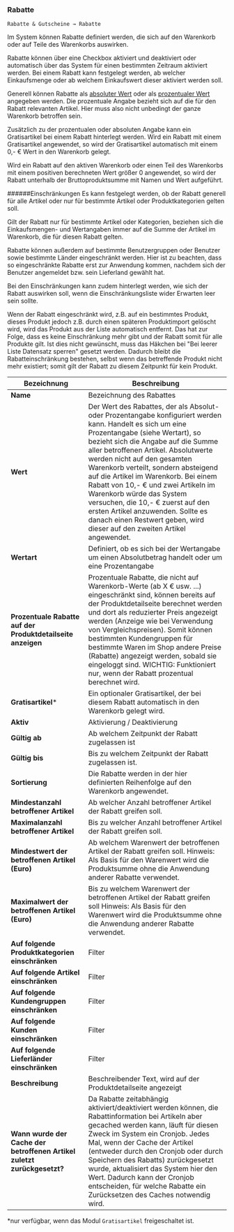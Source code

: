 ### Rabatte

    Rabatte & Gutscheine → Rabatte

Im System können Rabatte definiert werden, die sich auf den Warenkorb oder auf Teile des Warenkorbs auswirken.

Rabatte können über eine Checkbox aktiviert und deaktiviert oder automatisch über das System für einen bestimmten Zeitraum aktiviert werden.
Bei einem Rabatt kann festgelegt werden, ab welcher Einkaufsmenge oder ab welchem Einkaufswert dieser aktiviert werden soll.

Generell können Rabatte als [absoluter Wert](https://demo.chameleon-system.de/testmarke-4/beispielprodukte/artikel-mit-rabatt-absolut_pid_839_6992.html?_ref=spot2&url=%2FTestbereich%2FBeispielprodukte%2F) oder als [prozentualer Wert](https://demo.chameleon-system.de/testmarke-4/beispielprodukte/artikel-mit-rabatt-prozentual_pid_839_6995.html?_ref=spot2&url=%2FTestbereich%2FBeispielprodukte%2F) angegeben werden. Die prozentuale Angabe bezieht sich auf die für den Rabatt relevanten Artikel. Hier muss also nicht unbedingt der ganze Warenkorb betroffen sein.

Zusätzlich zu der prozentualen oder absoluten Angabe kann ein Gratisartikel bei einem Rabatt hinterlegt werden. Wird ein Rabatt mit einem Gratisartikel angewendet, so wird der Gratisartikel automatisch mit einem 0,- € Wert in den Warenkorb gelegt.

Wird ein Rabatt auf den aktiven Warenkorb oder einen Teil des Warenkorbs mit einem positiven berechneten Wert größer 0 angewendet, so wird der Rabatt unterhalb der Bruttoproduktsumme mit Namen und Wert aufgeführt.

######Einschränkungen
Es kann festgelegt werden, ob der Rabatt generell für alle Artikel oder nur für bestimmte Artikel oder Produktkategorien gelten soll.

Gilt der Rabatt nur für bestimmte Artikel oder Kategorien, beziehen sich die Einkaufsmengen- und Wertangaben immer auf die Summe der Artikel im Warenkorb, die für diesen Rabatt gelten.

Rabatte können außerdem auf bestimmte Benutzergruppen oder Benutzer sowie bestimmte Länder eingeschränkt werden. Hier ist zu beachten, dass so eingeschränkte Rabatte erst zur Anwendung kommen, nachdem sich der Benutzer angemeldet bzw. sein Lieferland gewählt hat.

Bei den Einschränkungen kann zudem hinterlegt werden, wie sich der Rabatt auswirken soll, wenn die Einschränkungsliste wider Erwarten leer sein sollte. 

Wenn der Rabatt eingeschränkt wird, z.B. auf ein bestimmtes Produkt, dieses Produkt jedoch z.B. durch einen späteren Produktimport gelöscht wird, wird das Produkt aus der Liste automatisch entfernt. Das hat zur Folge, dass es keine Einschränkung mehr gibt und der Rabatt somit für alle Produkte gilt. Ist dies nicht gewünscht, muss das Häkchen bei "Bei leerer Liste Datensatz sperren" gesetzt werden. Dadurch bleibt die Rabatteinschränkung bestehen, selbst wenn das betreffende Produkt nicht mehr existiert; somit gilt der Rabatt zu diesem Zeitpunkt für kein Produkt.




| Bezeichnung | Beschreibung |
| -- | -- |
| **Name** | Bezeichnung des Rabattes |
| **Wert** | Der Wert des Rabattes, der als Absolut- oder Prozentangabe konfiguriert werden kann. Handelt es sich um eine Prozentangabe (siehe Wertart), so bezieht sich die Angabe auf die Summe aller betroffenen Artikel. Absolutwerte werden nicht auf den gesamten Warenkorb verteilt, sondern absteigend auf die Artikel im Warenkorb. Bei einem Rabatt von 10,- € und zwei Artikeln im Warenkorb würde das System versuchen, die 10,- € zuerst auf den ersten Artikel anzuwenden. Sollte es danach einen Restwert geben, wird dieser auf den zweiten Artikel angewendet. |
| **Wertart** | Definiert,  ob es sich bei der Wertangabe um einen Absolutbetrag handelt oder um eine Prozentangabe |
| **Prozentuale Rabatte auf der Produktdetailseite anzeigen** | Prozentuale Rabatte, die nicht auf Warenkorb-Werte (ab X € usw. ...) eingeschränkt sind, können bereits auf der Produktdetailseite berechnet werden und dort als reduzierter Preis angezeigt werden (Anzeige wie bei Verwendung von Vergleichspreisen). Somit können bestimmten Kundengruppen für bestimmte Waren im Shop andere Preise (Rabatte) angezeigt werden, sobald sie eingeloggt sind. WICHTIG: Funktioniert nur, wenn der Rabatt prozentual berechnet wird. |
| **Gratisartikel*** | Ein optionaler Gratisartikel, der bei diesem Rabatt automatisch in den Warenkorb gelegt wird. |
| **Aktiv** | Aktivierung / Deaktivierung |
| **Gültig ab** | Ab welchem Zeitpunkt der Rabatt zugelassen ist |
| **Gültig bis** | Bis zu welchem Zeitpunkt der Rabatt zugelassen ist. |
| **Sortierung** | Die Rabatte werden in der hier definierten Reihenfolge auf den Warenkorb angewendet. |
| **Mindestanzahl betroffener Artikel** | Ab welcher Anzahl betroffener Artikel der Rabatt greifen soll. |
| **Maximalanzahl betroffener Artikel** | Bis zu welcher Anzahl betroffener Artikel der Rabatt greifen soll. |
| **Mindestwert der betroffenen Artikel (Euro)** | Ab welchem Warenwert der betroffenen Artikel der Rabatt greifen soll. Hinweis: Als Basis für den Warenwert wird die Produktsumme ohne die Anwendung anderer Rabatte verwendet. |
| **Maximalwert der betroffenen Artikel (Euro)** | Bis zu welchem Warenwert der betroffenen Artikel der Rabatt greifen soll Hinweis: Als Basis für den Warenwert wird die Produktsumme ohne die Anwendung anderer Rabatte verwendet. |
| **Auf folgende Produktkategorien einschränken** | Filter |
| **Auf folgende Artikel einschränken** | Filter |
| **Auf folgende Kundengruppen einschränken** | Filter |
| **Auf folgende Kunden einschränken** | Filter |
| **Auf folgende Lieferländer einschränken** | Filter |
| **Beschreibung** | Beschreibender Text, wird auf der Produktdetailseite angezeigt |
| **Wann wurde der Cache der betroffenen Artikel zuletzt zurückgesetzt?** | Da Rabatte zeitabhängig aktiviert/deaktiviert werden können, die Rabattinformation bei Artikeln aber gecached werden kann, läuft für diesen Zweck im System ein Cronjob. Jedes Mal, wenn der Cache der Artikel (entweder durch den Cronjob oder durch Speichern des Rabatts) zurückgesetzt wurde, aktualisiert das System hier den Wert. Dadurch kann der Cronjob entscheiden, für welche Rabatte ein Zurücksetzen des Caches notwendig wird. |

*nur verfügbar, wenn das Modul `Gratisartikel` freigeschaltet ist.

